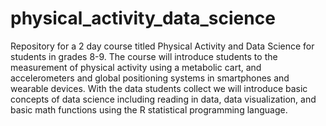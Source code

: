 # physical_activity_data_science
Repository for a 2 day course titled Physical Activity and Data Science for students in grades 8-9. The course will introduce students to the measurement of physical activity using a metabolic cart, and accelerometers and global positioning systems in smartphones and wearable devices. With the data students collect we will introduce basic concepts of data science including reading in data, data visualization, and basic math functions using the R statistical programming language.
